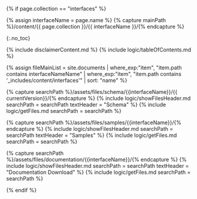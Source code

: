 {% if page.collection == "interfaces" %}

[comment]: # ( get main path for content )
	{% assign interfaceName = page.name %}
	{% capture mainPath %}/content/{{ page.collection }}/{{ interfaceName }}/{% endcapture %}

{:.no_toc}

[comment]: # ( show disclaimer content and table of contents)
{% include disclaimerContent.md %}
{% include logic/tableOfContents.md %}

[comment]: # ( list all content files - general and version specific )
{% assign fileMainList = site.documents | where_exp:"item", "item.path contains interfaceNameName" | where_exp:"item", "item.path contains '_includes/content/interfaces'" | sort: "name" %}



[comment]: # (show schema files)
{% capture searchPath %}/assets/files/schema/{{interfaceName}}/{{ currentVersion}}/{% endcapture %}
{% include logic/showFilesHeader.md searchPath = searchPath textHeader = "Schema" %}
{% include logic/getFiles.md searchPath = searchPath %}

[comment]: # (show samples)
{% capture searchPath %}/assets/files/samples/{{interfaceName}}/{% endcapture %}
{% include logic/showFilesHeader.md searchPath = searchPath textHeader = "Samples" %}
{% include logic/getFiles.md searchPath = searchPath %}

[comment]: # (show documentation)
{% capture searchPath %}/assets/files/documentation/{{interfaceName}}/{% endcapture %}
{% include logic/showFilesHeader.md searchPath = searchPath textHeader = "Documentation Download" %}
{% include logic/getFiles.md searchPath = searchPath %}

{% endif %}
